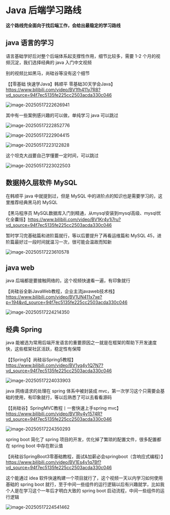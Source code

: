 # Java 后端学习路线



**这个路线完全面向于找后端工作，会给出最稳定的学习路线**



## java 语言的学习

语言基础学好后对整个后端体系起支撑性作用，细节比较多，需要 1-2 个月的视频沉淀，我们选择经典的 java 入门中文视频

别的视频比如黑马，尚硅谷等没有这个细节

【【零基础 快速学Java】韩顺平 零基础30天学会Java】https://www.bilibili.com/video/BV1fh411y7R8?vd_source=94f7ec5135fe225cc2503acda330c046

![image-20250517222626941](./image-20250517222626941.png)



其中有一些案例感兴趣的可以做，单纯学习 java 可以跳过

![image-20250517222852776](./image-20250517222852776.png)

![image-20250517222904415](./image-20250517222904415.png)

![image-20250517223122828](./image-20250517223122828.png)

这个坦克大战要自己学懂要一定时间，可以跳过

![image-20250517223022503](./image-20250517223022503.png)



## 数据持久层软件 MySQL

在韩顺平 java 中就提到过，但是 MySQL 中的进阶点的知识也是需要学习的，这里推荐经典黑马的 MySQL

【黑马程序员 MySQL数据库入门到精通，从mysql安装到mysql高级、mysql优化全囊括】https://www.bilibili.com/video/BV1Kr4y1i7ru?vd_source=94f7ec5135fe225cc2503acda330c046



暂时学习完基础篇和进阶篇就行，等以后要提升了再看运维篇和 MySQL 45，进阶篇最好过一段时间就温习一次，很可能会温故而知新

![image-20250517223610578](./image-20250517223610578.png)



## java web

java 后端都是要接触网络的，这个视频快速看一遍，有印象就行

【尚硅谷全新JavaWeb教程，企业主流javaweb技术栈】https://www.bilibili.com/video/BV1UN411x7xe?p=194&vd_source=94f7ec5135fe225cc2503acda330c046



![image-20250517224214350](./image-20250517224214350.png)



## 经典 Spring 

java 能被选为常用后端开发语言的重要原因之一就是在框架的帮助下开发速度快，这些框架社区活跃，稳定性有保障



【【Spring5】尚硅谷Spring5教程】https://www.bilibili.com/video/BV1yq4y1Q7N7?vd_source=94f7ec5135fe225cc2503acda330c046

![image-20250517224033903](./image-20250517224033903.png)



java 网络请求的处理在 spring 体系中被封装成 mvc，第一次学习这个只需要会基础的使用，有印象就行，等以后熟悉了可以去看看源码



【【尚硅谷】SpringMVC教程丨一套快速上手spring mvc】https://www.bilibili.com/video/BV1Ry4y1574R?vd_source=94f7ec5135fe225cc2503acda330c046



![image-20250517224350293](./image-20250517224350293.png)



spring boot 简化了 spring 项目的开发，优化掉了繁琐的配置文件，很多配置都在 spring boot 中存在默认值



【尚硅谷SpringBoot3零基础教程，面试&加薪必会springboot（含响应式编程）】https://www.bilibili.com/video/BV1Es4y1q7Bf?vd_source=94f7ec5135fe225cc2503acda330c046



这个能通过 idea 软件快速构建一个项目就行了，这个视频一天以内学习如何使用基础的 spring boot 就行，至于中间一些组件的运行逻辑以后有兴趣就学，比如我个人是在学习这个一年后才明白大致的 spring boot 启动流程，中间一些组件的运行逻辑



![image-20250517224541462](./image-20250517224541462.png)